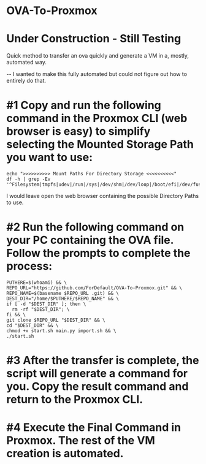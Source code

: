 # OVA-To-Proxmox

# Under Construction - Still Testing

Quick method to transfer an ova quickly and generate a VM in a, mostly, automated way.


-- I wanted to make this fully automated but could not figure out how to entirely do that. 


# #1  Copy and run the following command in the Proxmox CLI (web browser is easy) to simplify selecting the Mounted Storage Path you want to use:

```
echo ">>>>>>>>>> Mount Paths For Directory Storage <<<<<<<<<<"
df -h | grep -Ev '^Filesystem|tmpfs|udev|/run|/sys|/dev/shm|/dev/loop|/boot/efi|/dev/fuse'
```
I would leave open the web browser containing the possible Directory Paths to use.


# #2  Run the following command on your PC containing the OVA file. Follow the prompts to complete the process:
```
PUTHERE=$(whoami) && \
REPO_URL="https://github.com/ForDefault/OVA-To-Proxmox.git" && \
REPO_NAME=$(basename $REPO_URL .git) && \
DEST_DIR="/home/$PUTHERE/$REPO_NAME" && \
if [ -d "$DEST_DIR" ]; then \
  rm -rf "$DEST_DIR"; \
fi && \
git clone $REPO_URL "$DEST_DIR" && \
cd "$DEST_DIR" && \
chmod +x start.sh main.py import.sh && \
./start.sh

```
# #3  After the transfer is complete, the script will generate a command for you. Copy the result command and return to the Proxmox CLI.

# #4  Execute the Final Command in Proxmox. The rest of the VM creation is automated. 
